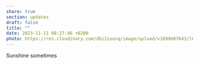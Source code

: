 ```yaml
---
share: true
section: updates
draft: false
title: ""
date: 2023-11-11 08:27:46 +0200
photo: https://res.cloudinary.com/dbi2zounq/image/upload/v1699687643/l6cwu306orobaoxhsrtl.jpg
---
```



Sunshine sometimes
